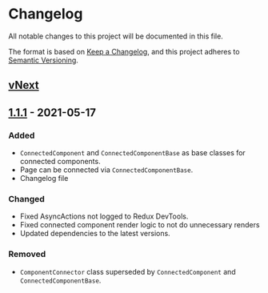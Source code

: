 # Changelog
All notable changes to this project will be documented in this file.

The format is based on [Keep a Changelog](https://keepachangelog.com/en/1.0.0/),
and this project adheres to [Semantic Versioning](https://semver.org/spec/v2.0.0.html).

## [vNext]

## [1.1.1] - 2021-05-17

### Added
- `ConnectedComponent` and `ConnectedComponentBase` as base classes for connected components.
- Page can be connected via `ConnectedComponentBase`.
- Changelog file

### Changed
- Fixed AsyncActions not logged to Redux DevTools.
- Fixed connected component render logic to not do unnecessary renders
- Updated dependencies to the latest versions.

### Removed
- `ComponentConnector` class superseded by `ConnectedComponent` and `ConnectedComponentBase`.

[VNext]: https://github.com/BerserkerDotNet/BlazorState/compare/v1.1.1...vNext
[1.1.1]: https://github.com/BerserkerDotNet/BlazorState/compare/v1.0.4...v1.1.1